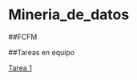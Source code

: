 # Mineria_de_datos

##FCFM

##Tareas en equipo

[Tarea 1 ](https://github.com/OviedoMarco/Mineria_de_datos/blob/main/Equipo_9-Ejercicio%20base%20de%20datos.pptx.pdf)
